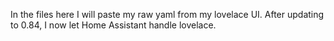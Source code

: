 In the files here I will paste my raw yaml from my lovelace UI. After updating
to 0.84, I now let Home Assistant handle lovelace.